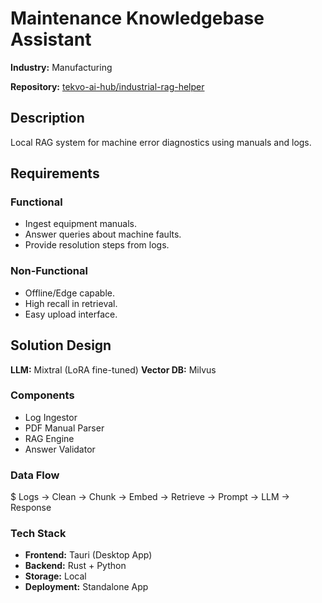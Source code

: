 ﻿# Maintenance Knowledgebase Assistant

**Industry:** Manufacturing

**Repository:** [tekvo-ai-hub/industrial-rag-helper](https://github.com/tekvo-ai-hub/industrial-rag-helper)

## Description
Local RAG system for machine error diagnostics using manuals and logs.

## Requirements
### Functional
- Ingest equipment manuals.
- Answer queries about machine faults.
- Provide resolution steps from logs.
### Non-Functional
- Offline/Edge capable.
- High recall in retrieval.
- Easy upload interface.
## Solution Design
**LLM:** Mixtral (LoRA fine-tuned)
**Vector DB:** Milvus

### Components
- Log Ingestor
- PDF Manual Parser
- RAG Engine
- Answer Validator
### Data Flow
$ Logs → Clean → Chunk → Embed → Retrieve → Prompt → LLM → Response

### Tech Stack
- **Frontend:** Tauri (Desktop App)
- **Backend:** Rust + Python
- **Storage:** Local
- **Deployment:** Standalone App
